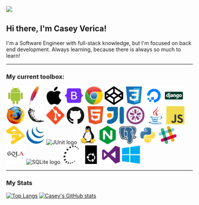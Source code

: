 <img src="https://media.giphy.com/media/3oz8xTAJIQD6JWfTUc/giphy.gif" width="250px">

## Hi there, I'm Casey Verica!

I'm a Software Engineer with full-stack knowledge, but I'm focused on back end development.
Always learning, because there is always so much to learn!

---

### My current toolbox:
<img src="https://github.com/devicons/devicon/blob/master/icons/android/android-original.svg" alt="Android logo" width="50px" height="50px" /><img src="https://github.com/devicons/devicon/blob/master/icons/apache/apache-original.svg" alt="Apache logo" width="50px" height="50px" />
<img src="https://github.com/devicons/devicon/blob/master/icons/apple/apple-original.svg" alt="Apple logo" width="50px" height="50px" />
<img src="https://github.com/devicons/devicon/blob/master/icons/bootstrap/bootstrap-plain.svg" alt="Bootstrap logo" width="50px" height="50px" />
<img src="https://github.com/devicons/devicon/blob/master/icons/chrome/chrome-original.svg" alt="Chrome logo" width="50px" height="50px" />
<img src="https://github.com/devicons/devicon/blob/master/icons/codepen/codepen-plain.svg" alt="CodePen logo" width="50px" height="50px" />
<img src="https://github.com/devicons/devicon/blob/master/icons/css3/css3-original.svg" alt="CSS3 logo" width="50px" height="50px" />
<img src="https://github.com/devicons/devicon/blob/master/icons/digitalocean/digitalocean-original.svg" alt="DigitalOcean logo" width="50px" height="50px" />
<img src="https://github.com/devicons/devicon/blob/master/icons/django/django-original.svg" alt="Django logo" width="50px" height="50px" />
<img src="https://github.com/devicons/devicon/blob/master/icons/firefox/firefox-original.svg" alt="FireFox logo" width="50px" height="50px" />
<img src="https://github.com/devicons/devicon/blob/master/icons/flask/flask-original.svg" alt="Flask logo" width="50px" height="50px" />
<img src="https://github.com/devicons/devicon/blob/master/icons/git/git-original.svg" alt="Git logo" width="50px" height="50px" />
<img src="https://github.com/devicons/devicon/blob/master/icons/github/github-original.svg" alt="GitHub logo" width="50px" height="50px" />
<img src="https://github.com/devicons/devicon/blob/master/icons/html5/html5-original.svg" alt="HTML5 logo" width="50px" height="50px" />
<img src="https://github.com/devicons/devicon/blob/master/icons/intellij/intellij-original.svg" alt="IntelliJ logo" width="50px" height="50px" />
<img src="https://github.com/devicons/devicon/blob/master/icons/jasmine/jasmine-plain.svg" alt="Jasmine logo" width="50px" height="50px" />
<img src="https://github.com/devicons/devicon/blob/master/icons/java/java-original.svg" alt="Java logo" width="50px" height="50px" />
<img src="https://github.com/devicons/devicon/blob/master/icons/javascript/javascript-original.svg" alt="JavaScript logo" width="50px" height="50px" />
<img src="https://github.com/devicons/devicon/blob/master/icons/jetbrains/jetbrains-plain.svg" alt="JetBrains logo" width="50px" height="50px" />
<img src="https://github.com/devicons/devicon/blob/master/icons/jquery/jquery-original.svg" alt="JQuery logo" width="50px" height="50px" />
<img src="https://img.stackshare.io/service/2020/874086.png" alt="JUnit logo" width="50px" height="50px" />
<img src="https://github.com/devicons/devicon/blob/master/icons/linux/linux-original.svg" alt="Linux logo" width="50px" height="50px" />
<img src="https://github.com/devicons/devicon/blob/master/icons/nginx/nginx-original.svg" alt="NGinX logo" width="50px" height="50px" />
<img src="https://github.com/devicons/devicon/blob/master/icons/postgresql/postgresql-original.svg" alt="PostgreSQL logo" width="50px" height="50px" />
<img src="https://github.com/devicons/devicon/blob/master/icons/python/python-original.svg" alt="Python logo" width="50px" height="50px" />
<img src="https://github.com/devicons/devicon/blob/master/icons/slack/slack-original.svg" alt="Slack logo" width="50px" height="50px" />
<img src="https://github.com/devicons/devicon/blob/master/icons/sqlalchemy/sqlalchemy-original.svg" alt="SQLAlchemy logo" width="50px" height="50px" />
<img src="https://cdn.worldvectorlogo.com/logos/sqlite.svg" alt="SQLite logo" height="50px" />
<img src="https://github.com/devicons/devicon/blob/master/icons/ssh/ssh-original.svg" alt="SSH logo" width="50px" height="50px" />
<img src="https://github.com/devicons/devicon/blob/master/icons/ubuntu/ubuntu-plain.svg" alt="Ubuntu logo" width="50px" height="50px" />
<img src="https://github.com/devicons/devicon/blob/master/icons/visualstudio/visualstudio-plain.svg" alt="VisualStudio logo" width="50px" height="50px" />
<img src="https://github.com/devicons/devicon/blob/master/icons/windows8/windows8-original.svg" alt="Windows logo" width="50px" height="50px" />

---

### My Stats
[![Top Langs](https://github-readme-stats.vercel.app/api/top-langs/?username=cwverica&theme=calm)](https://github.com/anuraghazra/github-readme-stats)
[![Casey's GitHub stats](https://github-readme-stats.vercel.app/api?username=cwverica&count_private=true&theme=calm)](https://github.com/anuraghazra/github-readme-stats)


<!--
**cwverica/cwverica** is a ✨ _special_ ✨ repository because its `README.md` (this file) appears on your GitHub profile.

Here are some ideas to get you started:

- 🔭 I’m currently working on ...
- 🌱 I’m currently learning ...
- 👯 I’m looking to collaborate on ...
- 🤔 I’m looking for help with ...
- 💬 Ask me about ...
- 📫 How to reach me: ...
- 😄 Pronouns: ...
- ⚡ Fun fact: ...
-->
